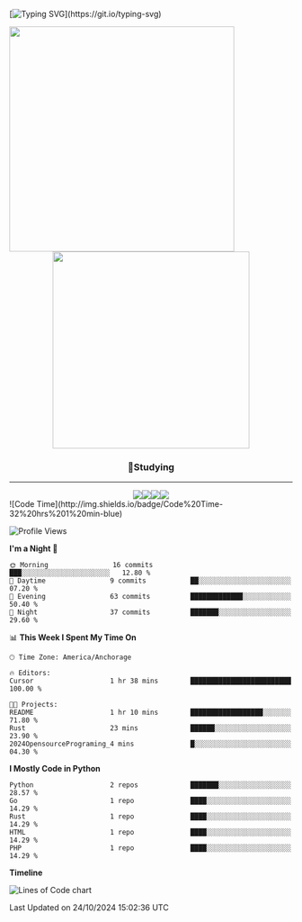 [![Typing SVG](https://readme-typing-svg.demolab.com/?lines=Coding+Is+Suicide!;Coding+Is+Suicide!)](https://git.io/typing-svg)

<p align="center">
  <img align="left" width="400em" src="https://github-readme-stats.vercel.app/api?username=jeong8537&show_icons=true&theme=dark"><img width="350em" src="https://github-readme-stats.vercel.app/api/top-langs/?username=jeong8537&layout=compact&theme=dark">
</p>

<h3 align="center">📖Studying</h3>
<hr>
<div align="center">
  <img src="https://img.shields.io/badge/Git-F05032?style=for-the-badge&logo=Git&logoColor=white"><img src="https://img.shields.io/badge/GitHub-181717?style=for-the-badge&logo=GitHub&logoColor=white"><img src="https://img.shields.io/badge/Rust-000000?style=for-the-badge&logo=Rust&logoColor=white"><img src="https://img.shields.io/badge/Python-3776AB?style=for-the-badge&logo=Python&logoColor=white">
</div>
<!--START_SECTION:waka-->
![Code Time](http://img.shields.io/badge/Code%20Time-32%20hrs%201%20min-blue)

![Profile Views](http://img.shields.io/badge/Profile%20Views-199-blue)

**I'm a Night 🦉** 

```text
🌞 Morning                16 commits          ███░░░░░░░░░░░░░░░░░░░░░░   12.80 % 
🌆 Daytime                9 commits           ██░░░░░░░░░░░░░░░░░░░░░░░   07.20 % 
🌃 Evening                63 commits          █████████████░░░░░░░░░░░░   50.40 % 
🌙 Night                  37 commits          ███████░░░░░░░░░░░░░░░░░░   29.60 % 
```


📊 **This Week I Spent My Time On** 

```text
🕑︎ Time Zone: America/Anchorage

🔥 Editors: 
Cursor                   1 hr 38 mins        █████████████████████████   100.00 % 

🐱‍💻 Projects: 
README                   1 hr 10 mins        ██████████████████░░░░░░░   71.80 % 
Rust                     23 mins             ██████░░░░░░░░░░░░░░░░░░░   23.90 % 
2024OpensourcePrograming_4 mins              █░░░░░░░░░░░░░░░░░░░░░░░░   04.30 % 
```

**I Mostly Code in Python** 

```text
Python                   2 repos             ███████░░░░░░░░░░░░░░░░░░   28.57 % 
Go                       1 repo              ████░░░░░░░░░░░░░░░░░░░░░   14.29 % 
Rust                     1 repo              ████░░░░░░░░░░░░░░░░░░░░░   14.29 % 
HTML                     1 repo              ████░░░░░░░░░░░░░░░░░░░░░   14.29 % 
PHP                      1 repo              ████░░░░░░░░░░░░░░░░░░░░░   14.29 % 
```



**Timeline**

![Lines of Code chart](https://raw.githubusercontent.com/Jeong8537/Jeong8537/main/assets/bar_graph.png)


 Last Updated on 24/10/2024 15:02:36 UTC
<!--END_SECTION:waka-->
